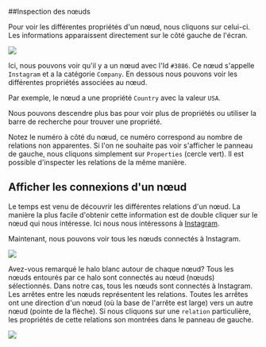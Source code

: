 ##Inspection des nœuds 

Pour voir les différentes propriétés d'un nœud, nous cliquons sur celui-ci. Les informations apparaissent directement sur le côté gauche de l'écran.

![](https://github.com/Linkurious/linkurious-enterprise-manual/raw/master/en/first-visualization/PropertiesCircle.png)
 
Ici, nous pouvons voir qu'il y a un nœud avec l'Id ```#3886```. Ce nœud s'appelle ```Instagram``` et a la catégorie ```Company```. En dessous nous pouvons voir les différentes propriétés associées au nœud. 


Par exemple, le nœud a une propriété ```Country``` avec la valeur ```USA```.

Nous pouvons descendre plus bas pour voir plus de propriétés ou utiliser la barre de recherche pour trouver une propriété. 

Notez le numéro à côté du nœud, ce numéro correspond au nombre de relations non apparentes. Si l'on ne souhaite pas voir s'afficher le panneau de gauche, nous cliquons simplement sur ```Properties``` (cercle vert).
Il est possible d'inspecter les relations de la même manière.

## Afficher les connexions d'un nœud 

Le temps est venu de découvrir les différentes relations d'un nœud. La manière la plus facile d'obtenir cette information est de double cliquer sur le nœud qui nous intéresse. Ici nous nous intéressons à [Instagram](http://instagram.com/).

Maintenant, nous pouvons voir tous les nœuds connectés à Instagram.

![](https://github.com/Linkurious/linkurious-enterprise-manual/raw/master/en/first-visualization/Connections.png)

Avez-vous remarqué le halo blanc autour de chaque nœud? Tous les nœuds entourés par ce halo sont connectés au nœud (nœuds) sélectionnés. Dans notre cas, tous les nœuds sont connectés à Instagram. 
Les arrêtes entre les nœuds représentent les relations. Toutes les arrêtes ont une direction d'un nœud (où la base de l'arrête est large) vers un autre nœud (pointe de la flèche).
Si nous cliquons sur une ```relation``` particulière, les propriétés de cette relations son montrées dans le panneau de gauche.

![](https://github.com/Linkurious/linkurious-enterprise-manual/raw/master/en/first-visualization/Relationship_Properties.png)